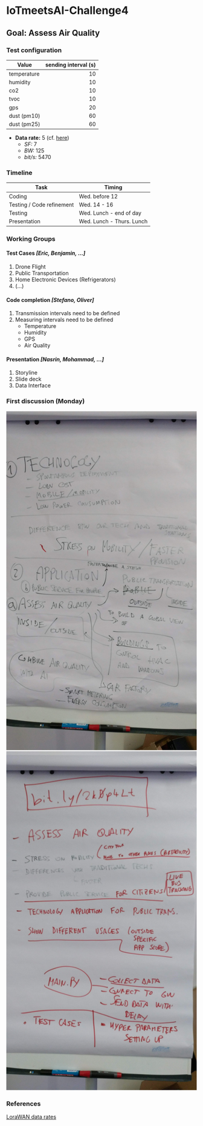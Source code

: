 # IoTmeetsAI-Challenge4


## Goal: Assess Air Quality

### Test configuration

Value | sending interval (s)
---|---:
temperature | 10
humidity | 10
co2 | 10
tvoc | 10
gps | 20
dust (pm10) | 60
dust (pm25) | 60

- __Data rate:__ 5 (cf. [here][1])
    - *SF:* 7
    - *BW:* 125
    - *bit/s:* 5470

### Timeline

Task | Timing
---|---
Coding | Wed. before 12
Testing / Code refinement | Wed. 14 - 16
Testing | Wed. Lunch - end of day
Presentation | Wed. Lunch - Thurs. Lunch

### Working Groups

#### Test Cases *[Eric, Benjamin, ...]*

1. Drone Flight
1. Public Transportation
1. Home Electronic Devices (Refrigerators)
1. (...)

#### Code completion *[Stefano, Oliver]*

1. Transmission intervals need to be defined
1. Measuring intervals need to be defined
    - Temperature
    - Humidity
    - GPS
    - Air Quality

#### Presentation *[Nasrin, Mohammad, ...]*

1. Storyline
1. Slide deck
1. Data Interface

### First discussion (Monday)

![Design Idea](images/IMG_1.jpg)
![Stress in presentation](images/IMG_2.jpg)

### References 

[LoraWAN data rates](https://blog.dbrgn.ch/2017/6/23/lorawan-data-rates/)

[1]: https://blog.dbrgn.ch/2017/6/23/lorawan-data-rates/
